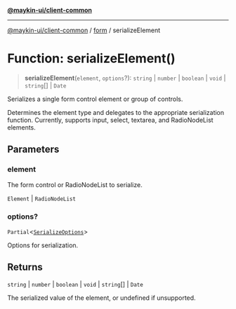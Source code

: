 [**@maykin-ui/client-common**](../../README.md)

***

[@maykin-ui/client-common](../../README.md) / [form](../README.md) / serializeElement

# Function: serializeElement()

> **serializeElement**(`element`, `options`?): `string` \| `number` \| `boolean` \| `void` \| `string`[] \| `Date`

Serializes a single form control element or group of controls.

Determines the element type and delegates to the appropriate serialization function.
Currently, supports input, select, textarea, and RadioNodeList elements.

## Parameters

### element

The form control or RadioNodeList to serialize.

`Element` | `RadioNodeList`

### options?

`Partial`\<[`SerializeOptions`](../type-aliases/SerializeOptions.md)\>

Options for serialization.

## Returns

`string` \| `number` \| `boolean` \| `void` \| `string`[] \| `Date`

The serialized value of the element, or undefined if unsupported.
